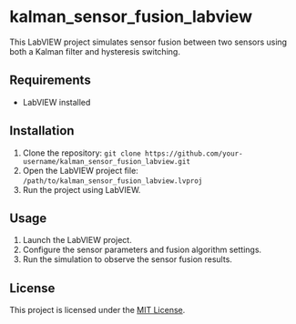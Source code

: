 # kalman_sensor_fusion_labview

This LabVIEW project simulates sensor fusion between two sensors using both a Kalman filter and hysteresis switching.

## Requirements
- LabVIEW installed

## Installation
1. Clone the repository: `git clone https://github.com/your-username/kalman_sensor_fusion_labview.git`
2. Open the LabVIEW project file: `/path/to/kalman_sensor_fusion_labview.lvproj`
3. Run the project using LabVIEW.

## Usage
1. Launch the LabVIEW project.
2. Configure the sensor parameters and fusion algorithm settings.
3. Run the simulation to observe the sensor fusion results.

## License
This project is licensed under the [MIT License](LICENSE).
